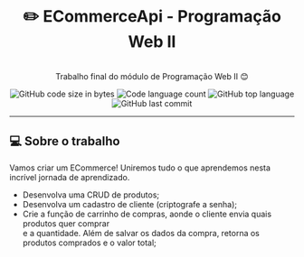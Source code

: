 <h1 align="center">
	✏️ ECommerceApi - Programação Web II
</h1>

<p align="center"><br>
Trabalho final do módulo de Programação Web II 😊<br>
</p>

<p align="center">
	<img alt="GitHub code size in bytes" src="https://img.shields.io/github/languages/code-size/rafaelabdm/JS-TS-Exercises?color=lightblue" />
	<img alt="Code language count" src="https://img.shields.io/github/languages/count/rafaelabdm/JS-TS-Exercises?color=yellow" />
	<img alt="GitHub top language" src="https://img.shields.io/github/languages/top/rafaelabdm/JS-TS-Exercises?color=blue" />
	<img alt="GitHub last commit" src="https://img.shields.io/github/last-commit/rafaelabdm/JS-TS-Exercises?color=green" />
</p>

---

<h2>💻 Sobre o trabalho </h2>

Vamos criar um ECommerce! Uniremos tudo o que aprendemos nesta incrível jornada de aprendizado.<br>
- Desenvolva uma CRUD de produtos;<br>
- Desenvolva um cadastro de cliente (criptografe a senha);<br>
- Crie a função de carrinho de compras, aonde o cliente envia quais produtos quer comprar<br>
e a quantidade. Além de salvar os dados da compra, retorna os produtos comprados e o valor total;<br>
